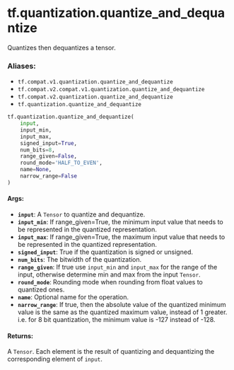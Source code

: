 <div itemscope itemtype="http://developers.google.com/ReferenceObject">
<meta itemprop="name" content="tf.quantization.quantize_and_dequantize" />
<meta itemprop="path" content="Stable" />
</div>

# tf.quantization.quantize_and_dequantize

Quantizes then dequantizes a tensor.

### Aliases:

* `tf.compat.v1.quantization.quantize_and_dequantize`
* `tf.compat.v2.compat.v1.quantization.quantize_and_dequantize`
* `tf.compat.v2.quantization.quantize_and_dequantize`
* `tf.quantization.quantize_and_dequantize`

``` python
tf.quantization.quantize_and_dequantize(
    input,
    input_min,
    input_max,
    signed_input=True,
    num_bits=8,
    range_given=False,
    round_mode='HALF_TO_EVEN',
    name=None,
    narrow_range=False
)
```

<!-- Placeholder for "Used in" -->


#### Args:


* <b>`input`</b>: A `Tensor` to quantize and dequantize.
* <b>`input_min`</b>: If range_given=True, the minimum input value that needs to be
  represented in the quantized representation.
* <b>`input_max`</b>: If range_given=True, the maximum input value that needs to be
  represented in the quantized representation.
* <b>`signed_input`</b>: True if the quantization is signed or unsigned.
* <b>`num_bits`</b>: The bitwidth of the quantization.
* <b>`range_given`</b>: If true use `input_min` and `input_max` for the range of the
  input, otherwise determine min and max from the input `Tensor`.
* <b>`round_mode`</b>: Rounding mode when rounding from float values to quantized ones.
* <b>`name`</b>: Optional name for the operation.
* <b>`narrow_range`</b>: If true, then the absolute value of the quantized minimum
  value is the same as the quantized maximum value, instead of 1 greater.
  i.e. for 8 bit quantization, the minimum value is -127 instead of -128.


#### Returns:

A `Tensor`. Each element is the result of quantizing and dequantizing the
corresponding element of `input`.

